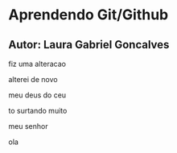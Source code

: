 # Aprendendo Git/Github
## Autor: Laura Gabriel Goncalves

fiz uma alteracao

alterei de novo

meu deus do ceu

to surtando muito

meu senhor

ola
